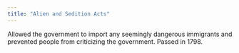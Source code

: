 ```yaml
---
title: "Alien and Sedition Acts"
---
```

Allowed the government to import any seemingly dangerous immigrants and prevented people from criticizing the government. Passed in 1798.

